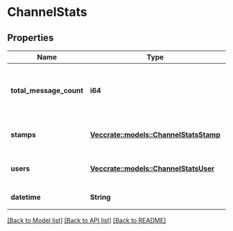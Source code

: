# ChannelStats

## Properties

Name | Type | Description | Notes
------------ | ------------- | ------------- | -------------
**total_message_count** | **i64** | チャンネルの総投稿メッセージ数(削除されたものも含む) | 
**stamps** | [**Vec<crate::models::ChannelStatsStamp>**](ChannelStatsStamp.md) | チャンネル上のスタンプ統計情報 | 
**users** | [**Vec<crate::models::ChannelStatsUser>**](ChannelStatsUser.md) | チャンネル上のユーザー統計情報 | 
**datetime** | **String** | 統計情報日時 | 

[[Back to Model list]](../README.md#documentation-for-models) [[Back to API list]](../README.md#documentation-for-api-endpoints) [[Back to README]](../README.md)


